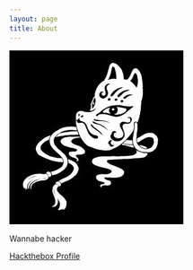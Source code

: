 ```yaml
---
layout: page
title: About
---
```

<style type="text/css">
#htb img {
all : initial;
}
</style>
<img src="/public/images/whitefox.jpg"><br>

<p>Wannabe hacker</p>

<div id="htb">
<script src="https://www.hackthebox.eu/badge/19000"></script>
</div>
<a href="https://www.hackthebox.eu/home/users/profile/19000">Hackthebox Profile</a>
